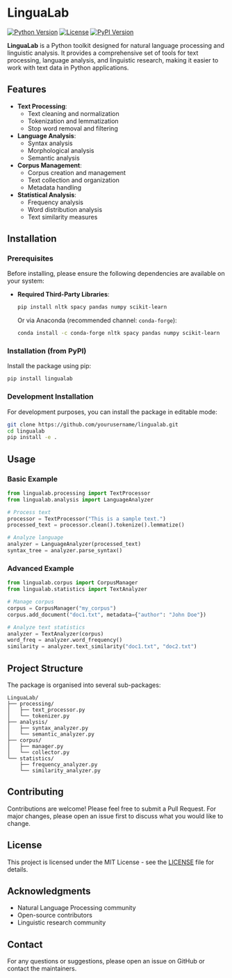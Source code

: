 # LinguaLab

[![Python Version](https://img.shields.io/badge/python-3.8%2B-blue.svg)](https://www.python.org/downloads/)
[![License](https://img.shields.io/badge/license-MIT-green.svg)](LICENSE)
[![PyPI Version](https://img.shields.io/pypi/v/lingualab.svg)](https://pypi.org/project/lingualab/)

**LinguaLab** is a Python toolkit designed for natural language processing and linguistic analysis. It provides a comprehensive set of tools for text processing, language analysis, and linguistic research, making it easier to work with text data in Python applications.

## Features

- **Text Processing**:
  - Text cleaning and normalization
  - Tokenization and lemmatization
  - Stop word removal and filtering
- **Language Analysis**:
  - Syntax analysis
  - Morphological analysis
  - Semantic analysis
- **Corpus Management**:
  - Corpus creation and management
  - Text collection and organization
  - Metadata handling
- **Statistical Analysis**:
  - Frequency analysis
  - Word distribution analysis
  - Text similarity measures

## Installation

### Prerequisites

Before installing, please ensure the following dependencies are available on your system:

- **Required Third-Party Libraries**:

  ```bash
  pip install nltk spacy pandas numpy scikit-learn
  ```

  Or via Anaconda (recommended channel: `conda-forge`):

  ```bash
  conda install -c conda-forge nltk spacy pandas numpy scikit-learn
  ```

### Installation (from PyPI)

Install the package using pip:

```bash
pip install lingualab
```

### Development Installation

For development purposes, you can install the package in editable mode:

```bash
git clone https://github.com/yourusername/lingualab.git
cd lingualab
pip install -e .
```

## Usage

### Basic Example

```python
from lingualab.processing import TextProcessor
from lingualab.analysis import LanguageAnalyzer

# Process text
processor = TextProcessor("This is a sample text.")
processed_text = processor.clean().tokenize().lemmatize()

# Analyze language
analyzer = LanguageAnalyzer(processed_text)
syntax_tree = analyzer.parse_syntax()
```

### Advanced Example

```python
from lingualab.corpus import CorpusManager
from lingualab.statistics import TextAnalyzer

# Manage corpus
corpus = CorpusManager("my_corpus")
corpus.add_document("doc1.txt", metadata={"author": "John Doe"})

# Analyze text statistics
analyzer = TextAnalyzer(corpus)
word_freq = analyzer.word_frequency()
similarity = analyzer.text_similarity("doc1.txt", "doc2.txt")
```

## Project Structure

The package is organised into several sub-packages:

```text
LinguaLab/
├── processing/
│   ├── text_processor.py
│   └── tokenizer.py
├── analysis/
│   ├── syntax_analyzer.py
│   └── semantic_analyzer.py
├── corpus/
│   ├── manager.py
│   └── collector.py
└── statistics/
    ├── frequency_analyzer.py
    └── similarity_analyzer.py
```

## Contributing

Contributions are welcome! Please feel free to submit a Pull Request. For major changes, please open an issue first to discuss what you would like to change.

## License

This project is licensed under the MIT License - see the [LICENSE](LICENSE) file for details.

## Acknowledgments

- Natural Language Processing community
- Open-source contributors
- Linguistic research community

## Contact

For any questions or suggestions, please open an issue on GitHub or contact the maintainers.
